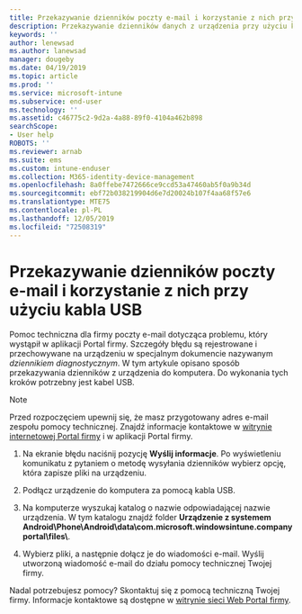 ```yaml
---
title: Przekazywanie dzienników poczty e-mail i korzystanie z nich przy użyciu kabla USB | Microsoft Docs
description: Przekazywanie dzienników danych z urządzenia przy użyciu kabla USB
keywords: ''
author: lenewsad
ms.author: lanewsad
manager: dougeby
ms.date: 04/19/2019
ms.topic: article
ms.prod: ''
ms.service: microsoft-intune
ms.subservice: end-user
ms.technology: ''
ms.assetid: c46775c2-9d2a-4a88-89f0-4104a462b898
searchScope:
- User help
ROBOTS: ''
ms.reviewer: arnab
ms.suite: ems
ms.custom: intune-enduser
ms.collection: M365-identity-device-management
ms.openlocfilehash: 8a0ffebe7472666ce9ccd53a47460ab5f0a9b34d
ms.sourcegitcommit: ebf72b038219904d6e7d20024b107f4aa68f57e6
ms.translationtype: MTE75
ms.contentlocale: pl-PL
ms.lasthandoff: 12/05/2019
ms.locfileid: "72508319"
---
```

# <a name="upload-and-email-logs-using-a-usb-cable"></a>Przekazywanie dzienników poczty e-mail i korzystanie z nich przy użyciu kabla USB

Pomoc techniczna dla firmy poczty e-mail dotycząca problemu, który wystąpił w aplikacji Portal firmy. Szczegóły błędu są rejestrowane i przechowywane na urządzeniu w specjalnym dokumencie nazywanym _dziennikiem diagnostycznym_. W tym artykule opisano sposób przekazywania dzienników z urządzenia do komputera. Do wykonania tych kroków potrzebny jest kabel USB.   

> [!Note]
> Przed rozpoczęciem upewnij się, że masz przygotowany adres e-mail zespołu pomocy technicznej. Znajdź informacje kontaktowe w [witrynie internetowej Portal firmy](https://go.microsoft.com/fwlink/?linkid=2010980) i w aplikacji Portal firmy. 

1. Na ekranie błędu naciśnij pozycję **Wyślij informacje**. Po wyświetleniu komunikatu z pytaniem o metodę wysyłania dzienników wybierz opcję, która zapisze pliki na urządzeniu.  

2. Podłącz urządzenie do komputera za pomocą kabla USB. 

3. Na komputerze wyszukaj katalog o nazwie odpowiadającej nazwie urządzenia. W tym katalogu znajdź folder <strong>Urządzenie z systemem Android\Phone\Android\data\com.microsoft.windowsintune.companyportal\files\\</strong>.

4. Wybierz pliki, a następnie dołącz je do wiadomości e-mail. Wyślij utworzoną wiadomość e-mail do działu pomocy technicznej Twojej firmy.

Nadal potrzebujesz pomocy? Skontaktuj się z pomocą techniczną Twojej firmy. Informacje kontaktowe są dostępne w [witrynie sieci Web Portal firmy](https://go.microsoft.com/fwlink/?linkid=2010980).
